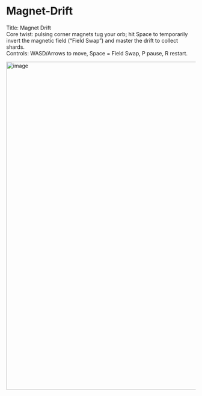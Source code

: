 # Magnet-Drift
Title: Magnet Drift  
Core twist: pulsing corner magnets tug your orb; hit Space to temporarily invert the magnetic field (“Field Swap”) and master the drift to collect shards.  
Controls: WASD/Arrows to move, Space = Field Swap, P pause, R restart.

<img width="1246" height="872" alt="image" src="https://github.com/user-attachments/assets/e43d27b1-6468-4836-a738-d4e454bd1034" />

